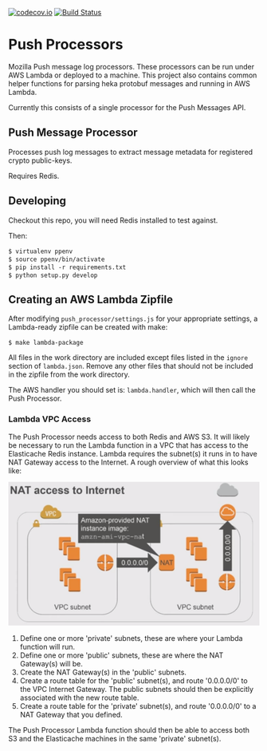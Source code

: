 [![codecov.io](https://codecov.io/github/mozilla-services/push-processor/coverage.svg?branch=master)](https://codecov.io/github/mozilla-services/push-processor?branch=master) [![Build Status](https://travis-ci.org/mozilla-services/push-processor.svg?branch=master)](https://travis-ci.org/mozilla-services/push-processor)

# Push Processors

Mozilla Push message log processors. These processors can be run under AWS
Lambda or deployed to a machine. This project also contains common helper
functions for parsing heka protobuf messages and running in AWS Lambda.

Currently this consists of a single processor for the Push Messages API.

## Push Message Processor

Processes push log messages to extract message metadata for registered crypto
public-keys.

Requires Redis.

## Developing

Checkout this repo, you will need Redis installed to test against.

Then:

    $ virtualenv ppenv
    $ source ppenv/bin/activate
    $ pip install -r requirements.txt
    $ python setup.py develop

## Creating an AWS Lambda Zipfile

After modifying ``push_processor/settings.js`` for your appropriate settings, a
Lambda-ready zipfile can be created with make:

    $ make lambda-package

All files in the work directory are included except files listed in the
``ignore`` section of ``lambda.json``. Remove any other files that should not
be included in the zipfile from the work directory.

The AWS handler you should set is: ``lambda.handler``, which will then call
the Push Processor.

### Lambda VPC Access

The Push Processor needs access to both Redis and AWS S3. It will likely be
necessary to run the Lambda function in a VPC that has access to the Elasticache
Redis instance. Lambda requires the subnet(s) it runs in to have NAT Gateway
access to the Internet. A rough overview of what this looks like:

![NAT Gateway](assets/NAT-access-to-Internet.png)

1. Define one or more 'private' subnets, these are where your Lambda
   function will run.
2. Define one or more 'public' subnets, these are where the NAT Gateway(s) will
   be.
3. Create the NAT Gateway(s) in the 'public' subnets.
4. Create a route table for the 'public' subnet(s), and route '0.0.0.0/0' to the
   VPC Internet Gateway. The public subnets should then be explicitly associated
   with the new route table.
5. Create a route table for the 'private' subnet(s), and route '0.0.0.0/0' to a
   NAT Gateway that you defined.

The Push Processor Lambda function should then be able to access both S3 and the
Elasticache machines in the same 'private' subnet(s).
